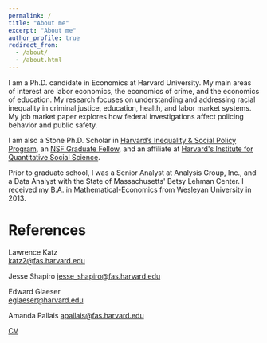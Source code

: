 ```yaml
---
permalink: /
title: "About me"
excerpt: "About me"
author_profile: true
redirect_from: 
  - /about/
  - /about.html
---
```


I am a Ph.D. candidate in Economics at Harvard University. My main areas of interest are labor economics, the economics of crime, and the economics of education. My research focuses on understanding and addressing racial inequality in criminal justice, education, health, and labor market systems. My job market paper explores how federal investigations affect policing behavior and public safety.

I am also a Stone Ph.D. Scholar in [Harvard’s Inequality & Social Policy Program](https://inequality.hks.harvard.edu), an [NSF Graduate Fellow](https://www.nsfgrfp.org), and an affiliate at [Harvard's Institute for Quantitative Social Science](https://www.iq.harvard.edu/about).

Prior to graduate school, I was a Senior Analyst at Analysis Group, Inc., and a Data Analyst with the State of Massachusetts' Betsy Lehman Center. I received my B.A. in Mathematical-Economics from Wesleyan University in 2013.

References
======

Lawrence Katz                                     
[katz2@fas.harvard.edu](katz2@fas.harvard.edu)


Jesse Shapiro
[jesse_shapiro@fas.harvard.edu](jesse_shapiro@fas.harvard.edu)


Edward Glaeser                                    
[eglaeser@harvard.edu](eglaeser@harvard.edu)


Amanda Pallais
[apallais@fas.harvard.edu](apallais@fas.harvard.edu)


[CV](https://romainecampbell.github.io/files/Campbell2023_AcademicCV.pdf)


